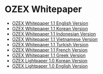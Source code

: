 # OZEX Whitepaper
<ul>
  <li><a href="https://github.com/ozexproject/OZEX-Whitepaper/blob/master/OZEX_Whitepaper_English%201.1.MD">OZEX Whitepaper 1.1 English Version</a></li>
  <li><a href="https://github.com/ozexproject/OZEX-Whitepaper/blob/master/OZEX_Whitepaper_Korean%201.1%20.MD">OZEX Whitepaper 1.1 Korean Version</a></li>  
  <li><a href="https://github.com/ozexproject/OZEX-Whitepaper/blob/master/OZEX_Whitepaper_Indonesian%201.1.MD">OZEX Whitepaper 1.1 Indonesian Version</a></li>  
  <li><a href="https://github.com/ozexproject/OZEX-Whitepaper/blob/master/OZEX_Whitepaper_Vietnamese%201.1.MD">OZEX Whitepaper 1.1 Vietnamese Version</a></li>  
  <li><a href="https://github.com/ozexproject/OZEX-Whitepaper/blob/master/OZEX_Whitepaper_Turkish%201.1.MD">OZEX Whitepaper 1.1 Turkish Version</a></li> 
  <li><a href="https://github.com/ozexproject/OZEX-Whitepaper/blob/master/OZEX_Whitepaper_French%201.1.MD">OZEX Whitepaper 1.1 French Version</a></li> 
  <li><a href="https://github.com/ozexproject/OZEX-Whitepaper/blob/master/OZEX_Whitepaper_Greek%201.1.MD">OZEX Whitepaper 1.1 Greek Version</a></li> 
  <li><a href="https://github.com/ozexproject/OZEX-Whitepaper/blob/master/OZEX_Lightpaper_Korean%201.0.pdf">OZEX Lightpaper 1.0 Korean Version</a></li>  
  <li><a href="https://github.com/ozexproject/OZEX-Whitepaper/blob/master/OZEX_Lightpaper_English%201.0.pdf">OZEX Lightpaper 1.0 English Version</a></li>  

